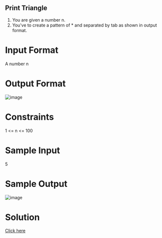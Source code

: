## Print Triangle

1. You are given a number n.
2. You've to create a pattern of * and separated by tab as shown in output format.


# Input Format
A number n


# Output Format
![image](https://github.com/prateeeksahu/javacodes/assets/100373713/b9d5827f-2ad8-4bf5-a827-e0ca6612cadd)

# Constraints
1 <= n <= 100


# Sample Input
5

# Sample Output

![image](https://github.com/prateeeksahu/javacodes/assets/100373713/091d95d3-0a7f-4223-a3b0-383d9cfa48f4)

# Solution
[Click here](https://github.com/prateeeksahu/javacodes/blob/main/patterns/printingstars.java)

